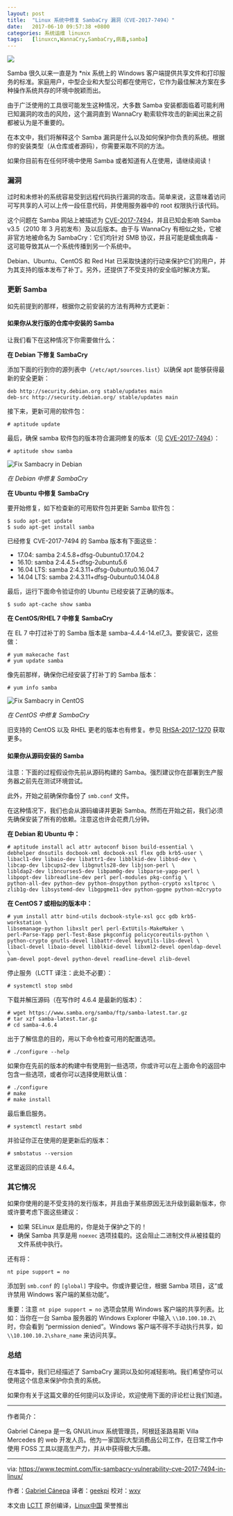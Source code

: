 ```yaml
---
layout: post
title:	"Linux 系统中修复 SambaCry 漏洞（CVE-2017-7494）"
date:	2017-06-10 09:57:38 +0800 
categories:	系统运维 linuxcn 
tags:	[linuxcn,WannaCry,SambaCry,病毒,samba]
---
```



![](/Asserts/Images/album/201706/10/095734grkg01cz9rnrclnk.png)


Samba 很久以来一直是为 \*nix 系统上的 Windows 客户端提供共享文件和打印服务的标准。家庭用户，中型企业和大型公司都在使用它，它作为最佳解决方案在多种操作系统共存的环境中脱颖而出。


由于广泛使用的工具很可能发生这种情况，大多数 Samba 安装都面临着可能利用已知漏洞的攻击的风险，这个漏洞直到 WannaCry 勒索软件攻击的新闻出来之前都被认为是不重要的。


在本文中，我们将解释这个 Samba 漏洞是什么以及如何保护你负责的系统。根据你的安装类型（从仓库或者源码），你需要采取不同的方法。


如果你目前有在任何环境中使用 Samba 或者知道有人在使用，请继续阅读！


### 漏洞


过时和未修补的系统容易受到远程代码执行漏洞的攻击。简单来说，这意味着访问可写共享的人可以上传一段任意代码，并使用服务器中的 root 权限执行该代码。


这个问题在 Samba 网站上被描述为 [CVE-2017-7494](https://www.samba.org/samba/security/CVE-2017-7494.html)，并且已知会影响 Samba v3.5（2010 年 3 月初发布）及以后版本。由于与 WannaCry 有相似之处，它被非官方地被命名为 SambaCry：它们均针对 SMB 协议，并且可能是蠕虫病毒 - 这可能导致其从一个系统传播到另一个系统中。


Debian、Ubuntu、CentOS 和 Red Hat 已采取快速的行动来保护它们的用户，并为其支持的版本发布了补丁。另外，还提供了不受支持的安全临时解决方案。


### 更新 Samba


如先前提到的那样，根据你之前安装的方法有两种方式更新：


#### 如果你从发行版的仓库中安装的 Samba


让我们看下在这种情况下你需要做什么：


**在 Debian 下修复 SambaCry**


添加下面的行到你的源列表中（`/etc/apt/sources.list`）以确保 apt 能够获得最新的安全更新：



```
deb http://security.debian.org stable/updates main
deb-src http://security.debian.org/ stable/updates main

```

接下来，更新可用的软件包：



```
# aptitude update

```

最后，确保 samba 软件包的版本符合漏洞修复的版本（见 [CVE-2017-7494](https://security-tracker.debian.org/tracker/CVE-2017-7494)）：



```
# aptitude show samba

```

![Fix Sambacry in Debian](/Asserts/Images/album/201706/10/095739iatdzb40jdk4pbzl.png)


*在 Debian 中修复 SambaCry*


**在 Ubuntu 中修复 SambaCry**


要开始修复，如下检查新的可用软件包并更新 Samba 软件包：



```
$ sudo apt-get update
$ sudo apt-get install samba

```

已经修复 CVE-2017-7494 的 Samba 版本有下面这些：


* 17.04: samba 2:4.5.8+dfsg-0ubuntu0.17.04.2
* 16.10: samba 2:4.4.5+dfsg-2ubuntu5.6
* 16.04 LTS: samba 2:4.3.11+dfsg-0ubuntu0.16.04.7
* 14.04 LTS: samba 2:4.3.11+dfsg-0ubuntu0.14.04.8


最后，运行下面命令验证你的 Ubuntu 已经安装了正确的版本。



```
$ sudo apt-cache show samba

```

**在 CentOS/RHEL 7 中修复 SambaCry**


在 EL 7 中打过补丁的 Samba 版本是 samba-4.4.4-14.el7\_3。要安装它，这些做：



```
# yum makecache fast
# yum update samba

```

像先前那样，确保你已经安装了打补丁的 Samba 版本：



```
# yum info samba

```

![Fix Sambacry in CentOS](/Asserts/Images/album/201706/10/095740l8j3383hjnhmd8ac.png)


*在 CentOS 中修复 SambaCry*


旧支持的 CentOS 以及 RHEL 更老的版本也有修复。参见 [RHSA-2017-1270](https://rhn.redhat.com/errata/RHSA-2017-1270.html) 获取更多。


#### 如果你从源码安装的 Samba


注意：下面的过程假设你先前从源码构建的 Samba。强烈建议你在部署到生产服务器之前先在测试环境尝试。


此外，开始之前确保你备份了 `smb.conf` 文件。


在这种情况下，我们也会从源码编译并更新 Samba。然而在开始之前，我们必须先确保安装了所有的依赖。注意这也许会花费几分钟。


**在 Debian 和 Ubuntu 中：**



```
# aptitude install acl attr autoconf bison build-essential \
debhelper dnsutils docbook-xml docbook-xsl flex gdb krb5-user \
libacl1-dev libaio-dev libattr1-dev libblkid-dev libbsd-dev \
libcap-dev libcups2-dev libgnutls28-dev libjson-perl \
libldap2-dev libncurses5-dev libpam0g-dev libparse-yapp-perl \
libpopt-dev libreadline-dev perl perl-modules pkg-config \
python-all-dev python-dev python-dnspython python-crypto xsltproc \
zlib1g-dev libsystemd-dev libgpgme11-dev python-gpgme python-m2crypto

```

**在 CentOS 7 或相似的版本中：**



```
# yum install attr bind-utils docbook-style-xsl gcc gdb krb5-workstation \
libsemanage-python libxslt perl perl-ExtUtils-MakeMaker \
perl-Parse-Yapp perl-Test-Base pkgconfig policycoreutils-python \
python-crypto gnutls-devel libattr-devel keyutils-libs-devel \
libacl-devel libaio-devel libblkid-devel libxml2-devel openldap-devel \
pam-devel popt-devel python-devel readline-devel zlib-devel

```

停止服务（LCTT 译注：此处不必要）：



```
# systemctl stop smbd

```

下载并解压源码（在写作时 4.6.4 是最新的版本）：



```
# wget https://www.samba.org/samba/ftp/samba-latest.tar.gz 
# tar xzf samba-latest.tar.gz
# cd samba-4.6.4

```

出于了解信息的目的，用以下命令检查可用的配置选项。



```
# ./configure --help

```

如果你在先前的版本的构建中有使用到一些选项，你或许可以在上面命令的返回中包含一些选项，或者你可以选择使用默认值：



```
# ./configure
# make
# make install

```

最后重启服务。



```
# systemctl restart smbd

```

并验证你正在使用的是更新后的版本：



```
# smbstatus --version

```

这里返回的应该是 4.6.4。


### 其它情况


如果你使用的是不受支持的发行版本，并且由于某些原因无法升级到最新版本，你或许要考虑下面这些建议：


* 如果 SELinux 是启用的，你是处于保护之下的！
* 确保 Samba 共享是用 `noexec` 选项挂载的。这会阻止二进制文件从被挂载的文件系统中执行。


还有将：



```
nt pipe support = no

```

添加到 `smb.conf` 的 `[global]` 字段中。你或许要记住，根据 Samba 项目，这“或许禁用 Windows 客户端的某些功能”。


重要：注意 `nt pipe support = no` 选项会禁用 Windows 客户端的共享列表。比如：当你在一台 Samba 服务器的 Windows Explorer 中输入 `\\10.100.10.2\` 时，你会看到 “permission denied”。Windows 客户端不得不手动执行共享，如 `\\10.100.10.2\share_name` 来访问共享。


### 总结


在本篇中，我们已经描述了 SambaCry 漏洞以及如何减轻影响。我们希望你可以使用这个信息来保护你负责的系统。


如果你有关于这篇文章的任何提问以及评论，欢迎使用下面的评论栏让我们知道。




---


作者简介：


Gabriel Cánepa 是一名 GNU/Linux 系统管理员，阿根廷圣路易斯 Villa Mercedes 的 web 开发人员。他为一家国际大型消费品公司工作，在日常工作中使用 FOSS 工具以提高生产力，并从中获得极大乐趣。




---


via: <https://www.tecmint.com/fix-sambacry-vulnerability-cve-2017-7494-in-linux/>


作者：[Gabriel Cánepa](https://www.tecmint.com/author/gacanepa/) 译者：[geekpi](https://github.com/geekpi) 校对：[wxy](https://github.com/wxy)


本文由 [LCTT](https://github.com/LCTT/TranslateProject) 原创编译，[Linux中国](https://linux.cn/) 荣誉推出
